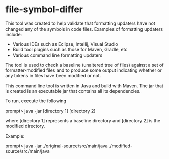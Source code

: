 # file-symbol-differ
This tool was created to help validate that formatting updaters have not changed any of the symbols in code files. Examples of formatting updaters include:
* Various IDEs such as Eclipse, Intellij, Visual Studio
* Build tool plugins such as those for Maven, Gradle, etc
* Various command line formatting updaters

The tool is used to check a baseline (unaltered tree of files) against a set of formatter-modified files and to produce some output indicating whether or any tokens in files have been modified or not.

This command line tool is written in Java and build with Maven.  The jar that is created is an executable jar that contains all its dependencies.  


To run, execute the following

prompt> java -jar <jar name> [directory 1] [directory 2]
  
where [directory 1] represents a baseline directory and [directory 2] is the modified directory.

Example:

prompt> java -jar ./original-source/src/main/java ./modified-source/src/main/java

